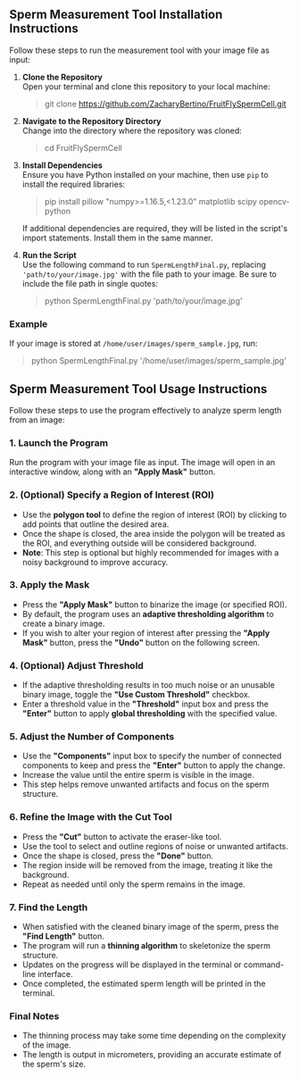 ## Sperm Measurement Tool Installation Instructions

Follow these steps to run the measurement tool with your image file as input:

1. **Clone the Repository**  
   Open your terminal and clone this repository to your local machine:

   > git clone https://github.com/ZacharyBertino/FruitFlySpermCell.git

2. **Navigate to the Repository Directory**  
   Change into the directory where the repository was cloned:

   > cd FruitFlySpermCell

3. **Install Dependencies**  
   Ensure you have Python installed on your machine, then use `pip` to install the required libraries:

   > pip install pillow "numpy>=1.16.5,<1.23.0" matplotlib scipy opencv-python

   If additional dependencies are required, they will be listed in the script's import statements. Install them in the same manner.

4. **Run the Script**  
   Use the following command to run `SpermLengthFinal.py`, replacing `'path/to/your/image.jpg'` with the file path to your image. Be sure to include the file path in single quotes:

   > python SpermLengthFinal.py 'path/to/your/image.jpg'

### Example
If your image is stored at `/home/user/images/sperm_sample.jpg`, run:

> python SpermLengthFinal.py '/home/user/images/sperm_sample.jpg'


## Sperm Measurement Tool Usage Instructions

Follow these steps to use the program effectively to analyze sperm length from an image:

### 1. Launch the Program
Run the program with your image file as input. The image will open in an interactive window, along with an **"Apply Mask"** button.

### 2. (Optional) Specify a Region of Interest (ROI)
- Use the **polygon tool** to define the region of interest (ROI) by clicking to add points that outline the desired area.
- Once the shape is closed, the area inside the polygon will be treated as the ROI, and everything outside will be considered background.
- **Note**: This step is optional but highly recommended for images with a noisy background to improve accuracy.

### 3. Apply the Mask
- Press the **"Apply Mask"** button to binarize the image (or specified ROI).
- By default, the program uses an **adaptive thresholding algorithm** to create a binary image.
- If you wish to alter your region of interest after pressing the **"Apply Mask"** button, press the **"Undo"** button on the following screen.

### 4. (Optional) Adjust Threshold 
- If the adaptive thresholding results in too much noise or an unusable binary image, toggle the **"Use Custom Threshold"** checkbox.
- Enter a threshold value in the **"Threshold"** input box and press the **"Enter"** button to apply **global thresholding** with the specified value.

### 5. Adjust the Number of Components
- Use the **"Components"** input box to specify the number of connected components to keep and press the **"Enter"** button to apply the change.
- Increase the value until the entire sperm is visible in the image.
- This step helps remove unwanted artifacts and focus on the sperm structure.

### 6. Refine the Image with the Cut Tool
- Press the **"Cut"** button to activate the eraser-like tool.
- Use the tool to select and outline regions of noise or unwanted artifacts.
- Once the shape is closed, press the **"Done"** button.
- The region inside will be removed from the image, treating it like the background.
- Repeat as needed until only the sperm remains in the image.

### 7. Find the Length
- When satisfied with the cleaned binary image of the sperm, press the **"Find Length"** button.
- The program will run a **thinning algorithm** to skeletonize the sperm structure.
- Updates on the progress will be displayed in the terminal or command-line interface.
- Once completed, the estimated sperm length will be printed in the terminal.

### Final Notes
- The thinning process may take some time depending on the complexity of the image.
- The length is output in micrometers, providing an accurate estimate of the sperm's size.
